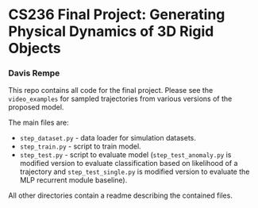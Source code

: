 # CS236 Final Project: Generating Physical Dynamics of 3D Rigid Objects
### Davis Rempe
This repo contains all code for the final project. Please see the `video_examples` for sampled trajectories from various versions of the proposed model.

The main files are:
* `step_dataset.py` - data loader for simulation datasets.
* `step_train.py` - script to train model.
* `step_test.py` - script to evaluate model (`step_test_anomaly.py` is modified version to evaluate classification based on likelihood of a trajectory and `step_test_single.py` is modified version to evaluate the MLP recurrent module baseline).

All other directories contain a readme describing the contained files.
